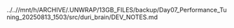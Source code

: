 ../..//mnt/h/ARCHIVE/.UNWRAP/13GB_FILES/backup/Day07_Performance_Tuning_20250813_1503/src/duri_brain/DEV_NOTES.md